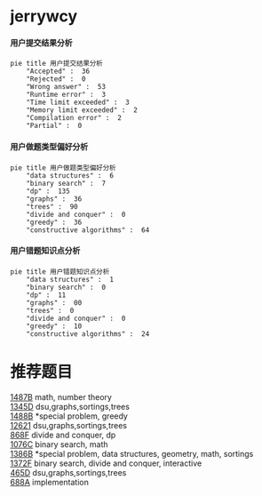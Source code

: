 # jerrywcy

<!-- tabs:start -->



#### **用户提交结果分析**

```mermaid
pie title 用户提交结果分析
    "Accepted" :  36
    "Rejected" :  0
    "Wrong answer" :  53
    "Runtime error" :  3
    "Time limit exceeded" :  3
    "Memory limit exceeded" :  2
    "Compilation error" :  2
    "Partial" :  0
```

#### **用户做题类型偏好分析**

```mermaid
pie title 用户做题类型偏好分析
    "data structures" :  6
    "binary search" :  7
    "dp" :  135
    "graphs" :  36
    "trees" :  90
    "divide and conquer" :  0
    "greedy" :  36
    "constructive algorithms" :  64
```
#### **用户错题知识点分析**

```mermaid
pie title 用户错题知识点分析
    "data structures" :  1
    "binary search" :  0
    "dp" :  11
    "graphs" :  00
    "trees" :  0
    "divide and conquer" :  0
    "greedy" :  10
    "constructive algorithms" :  24
```



<!-- tabs:end -->
# 推荐题目
[1487B](https://codeforces.com/contest/1487/problem/B)		math,
                        number theory		  
[1345D](https://codeforces.com/contest/1345/problem/D)		dsu,graphs,sortings,trees		  
[1488B](https://codeforces.com/contest/1488/problem/B)		*special problem,
                        greedy		  
[12621](https://codeforces.com/contest/1262/problem/1)		dsu,graphs,sortings,trees		  
[868F](https://codeforces.com/contest/868/problem/F)		divide and conquer,
                        dp		  
[1076C](https://codeforces.com/contest/1076/problem/C)		binary search,
                        math		  
[1386B](https://codeforces.com/contest/1386/problem/B)		*special problem,
                        data structures,
                        geometry,
                        math,
                        sortings		  
[1372F](https://codeforces.com/contest/1372/problem/F)		binary search,
                        divide and conquer,
                        interactive		  
[465D](https://codeforces.com/contest/465/problem/D)		dsu,graphs,sortings,trees		  
[688A](https://codeforces.com/contest/688/problem/A)		implementation		  
